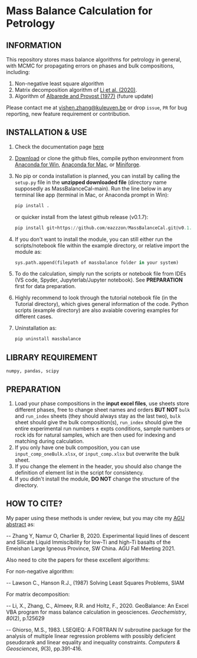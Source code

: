 # Mass Balance Calculation for Petrology
## INFORMATION

This repository stores mass balance algorithms for petrology in general, with MCMC for propagating errors on phases and bulk compositions, including: 

1) Non-negative least square algorithm
2) Matrix decomposition algorithm of [Li et al. (2020)](https://www.sciencedirect.com/science/article/pii/S0009281920300301?casa_token=frTdwy-tVF8AAAAA:z0pcHfcNB3LP4bGdEwWsgbzbauDBsoTKbbit5SnIiEH9htp6Y4zgRZjQttzSVGA34ZXiM-Sne45I). 
3) Algorithm of [Albarede and Provost (1977)](https://www.sciencedirect.com/science/article/pii/0098300477900073) (future update)

Please contact me at yishen.zhang@kuleuven.be or drop `issue`,  `PR` for bug reporting, new feature requirement or contribution.

## INSTALLATION & USE

1. Check the documentation page [here](https://massbalancecal.readthedocs.io/en/latest/)

2. [Download](https://github.com/eazzzon/MassBalanceCal/releases) or clone the github files, compile python environment  from [Anaconda for Win](https://docs.anaconda.com/anaconda/install/windows/), [Anaconda for Mac](https://docs.anaconda.com/anaconda/install/mac-os/), or [Miniforge](https://github.com/conda-forge/miniforge).

3. No pip or conda installation is planned, you can install by calling the `setup.py` file in the **unzipped downloaded file** (directory name supposedly as MassBalanceCal-main). Run the line below in any terminal like app (terminal in Mac, or Anaconda prompt in Win):

   ```python
   pip install .
   ```

   or quicker install from the latest github release (v0.1.7):

   ```python
   pip install git+https://github.com/eazzzon/MassBalanceCal.git@v0.1.7
   ```

4. If you don't want to install the module, you can still either run the scripts/notebook file within the example directory, or relative import the module as:

   ```python
   sys.path.append(filepath of massbalance folder in your system)
   ```

5. To do the calculation, simply run the scripts or notebook file from IDEs (VS code, Spyder, Jupyterlab/Jupyter notebook). See **PREPARATION** first for data preparation.

6. Highly recommend to look through the tutorial notebook file (in the Tutorial directory), which gives general information of the code. Python scripts (example directory) are also avaiable covering examples for different cases.

7. Uninstallation as:

   ```python
   pip uninstall massbalance
   ```


## LIBRARY REQUIREMENT

``numpy, pandas, scipy``

## PREPARATION

1. Load your phase compositions in the **input excel files**, use sheets store different phases, free to change sheet names and orders **BUT NOT** `bulk` and `run_index` sheets (they should always stay as the last two), `bulk` sheet should give the bulk composition(s), `run_index` should give the entire experimental run numbers ± expts conditions, sample numbers or rock ids for natural samples, which are then used for indexing and matching during calculation. 
2. If you only have one bulk composition, you can use `input_comp_oneBulk.xlsx`, or `input_comp.xlsx` but overwrite the bulk sheet.
3. If you change the element in the header, you should also change the definition of element list in the script for consistency.
4. If you didn't install the module, **DO NOT** change the structure of the directory.

## HOW TO CITE?

My paper using these methods is under review, but you may cite my [AGU abstract](https://ui.adsabs.harvard.edu/abs/2021AGUFM.V25C0119Z/abstract) as:

-- Zhang Y, Namur O, Charlier B, 2020. Experimental liquid lines of descent and Silicate Liquid Immiscibility for low-Ti and high-Ti basalts of the Emeishan Large Igneous Province, SW China. AGU Fall Meeting 2021.

Also need to cite the papers for these excellent algorithms:

For non-negative algorithm:

-- Lawson C., Hanson R.J., (1987) Solving Least Squares Problems, SIAM

For matrix decomposition:

-- Li, X., Zhang, C., Almeev, R.R. and Holtz, F., 2020. GeoBalance: An Excel VBA program for mass balance calculation in geosciences. *Geochemistry*, *80*(2), p.125629

-- Ghiorso, M.S., 1983. LSEQIEQ: A FORTRAN IV subroutine package for the analysis of multiple linear regression problems with possibly deficient pseudorank and linear equality and inequality constraints. *Computers & Geosciences*, *9*(3), pp.391-416.

